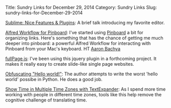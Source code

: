 Title: Sundry Links for December 29, 2014
Category: Sundry Links
Slug: sundry-links-for-December-29-2014

[Sublime: Nice Features & Plugins](https://www.youtube.com/watch?v=gurZp2JoD-s): A brief talk introducing my favorite editor.

[Alfred Workflow for Pinboard](https://github.com/spamwax/alfred-pinboard): I've started using [Pinboard](http://pinboard.in/) a bit for organizing links. Here's something that has the chance of getting me much deeper into pinboard: a powerful Alfred Workflow for interacting with Pinboard from your Mac's keyboard. HT [Aaron Bachya](http://www.bachyaproductions.com/link-mash-december-23-2014/)

[fullPage.js](https://github.com/alvarotrigo/fullPage.js): I've been using this jquery plugin in a forthcoming project. It makes it really easy to create slide-like single page websites.

[Obfuscating "Hello world!"](http://benkurtovic.com/2014/06/01/obfuscating-hello-world.html): The author attempts to write the worst 'hello world' possibe in Python. He does a good job.

[Show Time in Multiple Time Zones with TextExpander](http://ryanmo.co/2014/05/10/show-time-in-multiple-time-zones-with-textexpander/): As I spend more time working with people in different time zones, tools like this help remove the cognitive challenge of translating time.